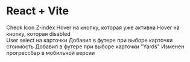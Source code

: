 # React + Vite

Check Icon Z-index
Hover на кнопку, которая уже активна
Hover на кнопку, которая disabled   
User select на карточки
Добавил в футере при выборе карточки стоимость
Добавил в футере при выборе карточки "Yards"
Изменен прогрессбар в мобильной версии